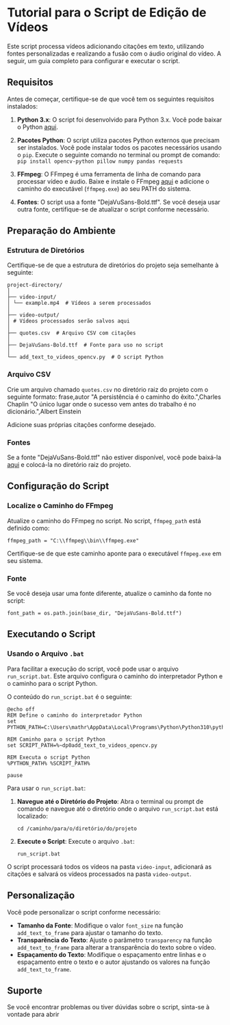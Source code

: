 

# Tutorial para o Script de Edição de Vídeos

Este script processa vídeos adicionando citações em texto, utilizando fontes personalizadas e realizando a fusão com o áudio original do vídeo. A seguir, um guia completo para configurar e executar o script.

## Requisitos

Antes de começar, certifique-se de que você tem os seguintes requisitos instalados:

1.  **Python 3.x**: O script foi desenvolvido para Python 3.x. Você pode baixar o Python [aqui](https://www.python.org/downloads/).
    
2.  **Pacotes Python**: O script utiliza pacotes Python externos que precisam ser instalados. Você pode instalar todos os pacotes necessários usando o `pip`. Execute o seguinte comando no terminal ou prompt de comando:
`pip install opencv-python pillow numpy pandas requests` 
    
3.  **FFmpeg**: O FFmpeg é uma ferramenta de linha de comando para processar vídeo e áudio. Baixe e instale o FFmpeg [aqui](https://ffmpeg.org/download.html) e adicione o caminho do executável (`ffmpeg.exe`) ao seu PATH do sistema.
    
4.  **Fontes**: O script usa a fonte "DejaVuSans-Bold.ttf". Se você deseja usar outra fonte, certifique-se de atualizar o script conforme necessário.
    

## Preparação do Ambiente

### Estrutura de Diretórios

Certifique-se de que a estrutura de diretórios do projeto seja semelhante à seguinte:

    project-directory/
    │
    ├── video-input/
    │ └── example.mp4  # Vídeos a serem processados
    │
    ├── video-output/
    │ # Vídeos processados serão salvos aqui
    │
    ├── quotes.csv  # Arquivo CSV com citações
    │
    ├── DejaVuSans-Bold.ttf  # Fonte para uso no script
    │
    └── add_text_to_videos_opencv.py  # O script Python

 

### Arquivo CSV

Crie um arquivo chamado `quotes.csv` no diretório raiz do projeto com o seguinte formato:
frase,autor
"A persistência é o caminho do êxito.",Charles Chaplin
"O único lugar onde o sucesso vem antes do trabalho é no dicionário.",Albert Einstein

Adicione suas próprias citações conforme desejado.

### Fontes

Se a fonte "DejaVuSans-Bold.ttf" não estiver disponível, você pode baixá-la [aqui](https://github.com/dejavu-fonts/dejavu-fonts/raw/master/ttf/DejaVuSans-Bold.ttf) e colocá-la no diretório raiz do projeto.

## Configuração do Script

### Localize o Caminho do FFmpeg

Atualize o caminho do FFmpeg no script. No script, `ffmpeg_path` está definido como:

`ffmpeg_path = "C:\\ffmpeg\\bin\\ffmpeg.exe"` 

Certifique-se de que este caminho aponte para o executável `ffmpeg.exe` em seu sistema.

### Fonte

Se você deseja usar uma fonte diferente, atualize o caminho da fonte no script:

`font_path = os.path.join(base_dir, "DejaVuSans-Bold.ttf")` 

## Executando o Script

### Usando o Arquivo `.bat`

Para facilitar a execução do script, você pode usar o arquivo `run_script.bat`. Este arquivo configura o caminho do interpretador Python e o caminho para o script Python.

O conteúdo do `run_script.bat` é o seguinte:

    @echo off
    REM Define o caminho do interpretador Python
    set PYTHON_PATH=C:\Users\mathr\AppData\Local\Programs\Python\Python310\python.exe
    
    REM Caminho para o script Python
    set SCRIPT_PATH=%~dp0add_text_to_videos_opencv.py
    
    REM Executa o script Python
    %PYTHON_PATH% %SCRIPT_PATH%
    
    pause

Para usar o `run_script.bat`:

1.  **Navegue até o Diretório do Projeto**: Abra o terminal ou prompt de comando e navegue até o diretório onde o arquivo `run_script.bat` está localizado:

    `cd /caminho/para/o/diretório/do/projeto` 
    
2.  **Execute o Script**: Execute o arquivo `.bat`:

    `run_script.bat` 
    
O script processará todos os vídeos na pasta `video-input`, adicionará as citações e salvará os vídeos processados na pasta `video-output`.

## Personalização

Você pode personalizar o script conforme necessário:

-   **Tamanho da Fonte**: Modifique o valor `font_size` na função `add_text_to_frame` para ajustar o tamanho do texto.
-   **Transparência do Texto**: Ajuste o parâmetro `transparency` na função `add_text_to_frame` para alterar a transparência do texto sobre o vídeo.
-   **Espaçamento do Texto**: Modifique o espaçamento entre linhas e o espaçamento entre o texto e o autor ajustando os valores na função `add_text_to_frame`.

## Suporte

Se você encontrar problemas ou tiver dúvidas sobre o script, sinta-se à vontade para abrir